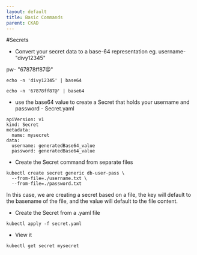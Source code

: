 ```yaml
---
layout: default
title: Basic Commands
parent: CKAD
---
```

#Secrets

- Convert your secret data to a base-64 representation
eg. username- "divy12345"

pw- "67878ff87@"

```
echo -n 'divy12345' | base64

echo -n '67878ff87@' | base64
```

- use the base64 value to create a Secret that holds your username and password - Secret.yaml

```
apiVersion: v1
kind: Secret
metadata:
  name: mysecret
data:
  username: generatedBase64_value
  password: generatedBase64_value

```
- Create the Secret command from separate files

```
kubectl create secret generic db-user-pass \
  --from-file=./username.txt \
  --from-file=./password.txt
  ```
In this case, we are creating a secret based on a file, the key will default to the basename of the file, and the value will default to the file content. 

- Create the Secret from a .yaml file
```
kubectl apply -f secret.yaml
```

- View it

```
kubectl get secret mysecret
```